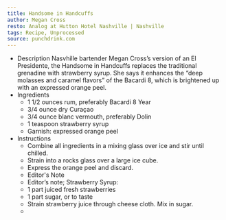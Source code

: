 ```yaml
---
title: Handsome in Handcuffs
author: Megan Cross
resto: Analog at Hutton Hotel Nashville | Nashville
tags: Recipe, Unprocessed
source: punchdrink.com
---
```


- Description
  Nasvhille bartender Megan Cross’s version of an El Presidente, the Handsome in Handcuffs replaces the traditional grenadine with strawberry syrup. She says it enhances the “deep molasses and caramel flavors” of the Bacardi 8, which is brightened up with an expressed orange peel.
- Ingredients
  * 1 1/2 ounces rum, preferably Bacardi 8 Year
  * 3/4 ounce dry Curaçao
  * 3/4 ounce blanc vermouth, preferably Dolin
  * 1 teaspoon strawberry syrup
  * Garnish: expressed orange peel
- Instructions
  * Combine all ingredients in a mixing glass over ice and stir until chilled.
  * Strain into a rocks glass over a large ice cube.
  * Express the orange peel and discard.
  * Editor's Note
  * Editor’s note; Strawberry Syrup:
  * 1 part juiced fresh strawberries
  * 1 part sugar, or to taste
  * Strain strawberry juice through cheese cloth. Mix in sugar.
  *